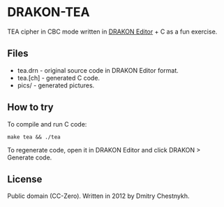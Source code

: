 DRAKON-TEA
==========

TEA cipher in CBC mode written in [DRAKON Editor](http://drakon-editor.sourceforge.net/) + C as a fun exercise.


Files
-----

* tea.drn - original source code in DRAKON Editor format.
* tea.[ch] - generated C code.
* pics/ - generated pictures.


How to try
----------

To compile and run C code:

	make tea && ./tea

To regenerate code, open it in DRAKON Editor and click DRAKON > Generate code.


License
-------

Public domain (CC-Zero).
Written in 2012 by Dmitry Chestnykh.
